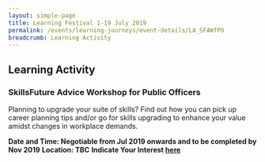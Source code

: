 ```yaml
---
layout: simple-page
title: Learning Festival 1-19 July 2019
permalink: /events/learning-journeys/event-details/LA_SFAWfPO
breadcrumb: Learning Activity
---
```


## Learning Activity 
### SkillsFuture Advice Workshop for Public Officers

Planning to upgrade your suite of skills? Find out how you can pick up career planning tips and/or go for skills upgrading to enhance your value amidst changes in workplace demands. 

**Date and Time: Negotiable from Jul 2019 onwards and to be completed by Nov 2019** 
**Location: TBC** 
**Indicate Your Interest [here](https://www.eventbrite.sg/e/step-into-my-shoes-making-a-difference-as-a-probation-officer-tickets-61082209533)** 

